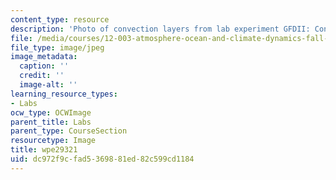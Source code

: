 ```yaml
---
content_type: resource
description: 'Photo of convection layers from lab experiment GFDII: Convection.'
file: /media/courses/12-003-atmosphere-ocean-and-climate-dynamics-fall-2008/dc972f9cfad5369881ed82c599cd1184_wpe29321.jpg
file_type: image/jpeg
image_metadata:
  caption: ''
  credit: ''
  image-alt: ''
learning_resource_types:
- Labs
ocw_type: OCWImage
parent_title: Labs
parent_type: CourseSection
resourcetype: Image
title: wpe29321
uid: dc972f9c-fad5-3698-81ed-82c599cd1184
---
```

